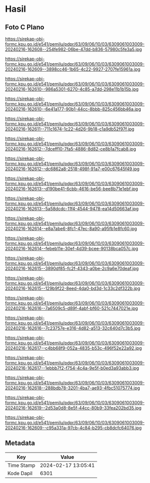 # Hasil

## Foto C Plano

https://sirekap-obj-formc.kpu.go.id/e541/pemilu/pdpr/63/09/06/10/03/6309061003009-20240216-162608--254fe982-06be-47dd-b836-57980c5fe3a5.jpg

https://sirekap-obj-formc.kpu.go.id/e541/pemilu/pdpr/63/09/06/10/03/6309061003009-20240216-162609--3898cc46-1b65-4c22-9927-2707fe15961a.jpg

https://sirekap-obj-formc.kpu.go.id/e541/pemilu/pdpr/63/09/06/10/03/6309061003009-20240216-162610--986a5301-6270-4c85-a7dd-298e11b1b15b.jpg

https://sirekap-obj-formc.kpu.go.id/e541/pemilu/pdpr/63/09/06/10/03/6309061003009-20240216-162610--6e41a177-90b1-44cc-8bbb-825c456bb46a.jpg

https://sirekap-obj-formc.kpu.go.id/e541/pemilu/pdpr/63/09/06/10/03/6309061003009-20240216-162611--711c1674-1c22-4d26-9b18-c1a9db52f97f.jpg

https://sirekap-obj-formc.kpu.go.id/e541/pemilu/pdpr/63/09/06/10/03/6309061003009-20240216-162612--7dceff10-7fa5-4886-8d82-ce8b1a7fcab8.jpg

https://sirekap-obj-formc.kpu.go.id/e541/pemilu/pdpr/63/09/06/10/03/6309061003009-20240216-162612--dc6862a8-2518-498f-91a7-e00c67645f49.jpg

https://sirekap-obj-formc.kpu.go.id/e541/pemilu/pdpr/63/09/06/10/03/6309061003009-20240216-162613--d190be41-6cbb-4616-be56-bee8b71e1ebf.jpg

https://sirekap-obj-formc.kpu.go.id/e541/pemilu/pdpr/63/09/06/10/03/6309061003009-20240216-162613--5a58dcdc-11f4-4544-9478-ea14d50663af.jpg

https://sirekap-obj-formc.kpu.go.id/e541/pemilu/pdpr/63/09/06/10/03/6309061003009-20240216-162614--e8a7abe6-8fc1-47ec-8a90-a95fb1e8fc60.jpg

https://sirekap-obj-formc.kpu.go.id/e541/pemilu/pdpr/63/09/06/10/03/6309061003009-20240216-162614--febeb11e-30ef-4d39-bcee-90138bca057c.jpg

https://sirekap-obj-formc.kpu.go.id/e541/pemilu/pdpr/63/09/06/10/03/6309061003009-20240216-162615--3890df85-fc2f-4343-a0be-2c9a6e70deaf.jpg

https://sirekap-obj-formc.kpu.go.id/e541/pemilu/pdpr/63/09/06/10/03/6309061003009-20240216-162615--129b9f22-8eed-4da0-bd3d-1c33c2df322b.jpg

https://sirekap-obj-formc.kpu.go.id/e541/pemilu/pdpr/63/09/06/10/03/6309061003009-20240216-162616--7a6509c5-d89f-4abf-bf60-521c7447021e.jpg

https://sirekap-obj-formc.kpu.go.id/e541/pemilu/pdpr/63/09/06/10/03/6309061003009-20240216-162616--7c23757e-e316-4d82-a513-32c640d7c3b5.jpg

https://sirekap-obj-formc.kpu.go.id/e541/pemilu/pdpr/63/09/06/10/03/6309061003009-20240216-162617--c4bb68f9-052a-4835-b53c-496f52e22a92.jpg

https://sirekap-obj-formc.kpu.go.id/e541/pemilu/pdpr/63/09/06/10/03/6309061003009-20240216-162617--1ebbb7f2-f754-4c4a-9e5f-b0ed3a93abb3.jpg

https://sirekap-obj-formc.kpu.go.id/e541/pemilu/pdpr/63/09/06/10/03/6309061003009-20240216-162618--288bdb78-3201-4ba7-ae93-4fbc51075774.jpg

https://sirekap-obj-formc.kpu.go.id/e541/pemilu/pdpr/63/09/06/10/03/6309061003009-20240216-162619--2d53a0d8-8e5f-44cc-80b9-33fea202bd35.jpg

https://sirekap-obj-formc.kpu.go.id/e541/pemilu/pdpr/63/09/06/10/03/6309061003009-20240216-162609--c95a331a-97cb-4c84-b295-cb8dcfc64076.jpg


## Metadata

| Key        | Value               |
| ---------- | ------------------- |
| Time Stamp | 2024-02-17 13:05:41 |
| Kode Dapil | 6301                |



